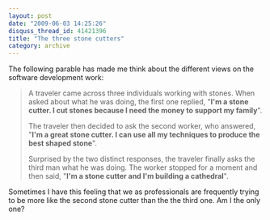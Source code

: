 ```yaml
---
layout: post
date: "2009-06-03 14:25:26"
disquss_thread_id: 41421396
title: "The three stone cutters"
category: archive
---
```

The following parable has made me think about the different views on the software development work:

>
> A traveler came across three individuals working with stones. When asked about what he was doing, the first one replied, "**I'm a stone cutter. I cut stones because I need the money to support my family**".
>
> The traveler then decided to ask the second worker, who answered, "**I'm a great stone cutter. I can use all my techniques to produce the best shaped stone**".
>
> Surprised by the two distinct responses, the traveler finally asks the third man what he was doing. The worker stopped for a moment and then said, "**I'm a stone cutter and I'm building a cathedral**".

Sometimes I have this feeling that we as professionals are frequently trying to be more like the second stone cutter than the the third one. Am I the only one?
